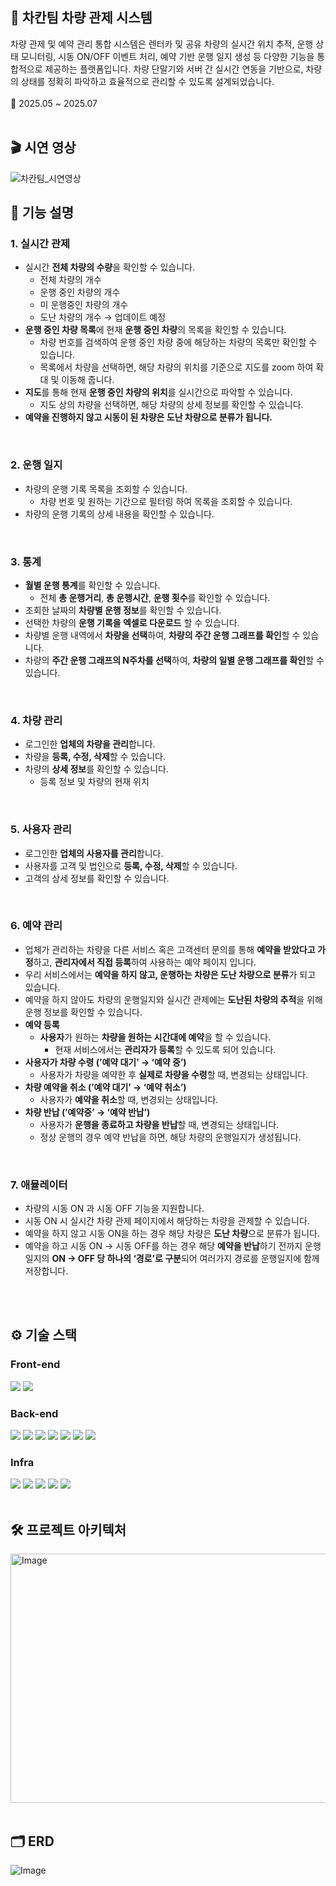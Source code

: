 ## 🚗 차칸팀 차량 관제 시스템
차량 관제 및 예약 관리 통합 시스템은 렌터카 및 공유 차량의 실시간 위치 추적, 운행 상태 모니터링, 시동 ON/OFF 이벤트 처리, 예약 기반 운행 일지 생성 등 다양한 기능을 통합적으로 제공하는 플랫폼입니다. 
차량 단말기와 서버 간 실시간 연동을 기반으로, 차량의 상태를 정확히 파악하고 효율적으로 관리할 수 있도록 설계되었습니다.
<br />
<br />
📆 2025.05 ~ 2025.07
<br />
<br />
## 🎬 시연 영상
![차칸팀_시연영상](https://github.com/user-attachments/assets/b018f4e8-4f30-4a8a-a202-22faa56873bb)

## 🚀 기능 설명
### 1. 실시간 관제

- 실시간 **전체 차량의 수량**을 확인할 수 있습니다.
    - 전체 차량의 개수
    - 운행 중인 차량의 개수
    - 미 운행중인 차량의 개수
    - 도난 차량의 개수 → 업데이트 예정
- **운행 중인 차량 목록**에 현재 **운행 중인 차량**의 목록을 확인할 수 있습니다.
    - 차량 번호를 검색하여 운행 중인 차량 중에 해당하는 차량의 목록만 확인할 수 있습니다.
    - 목록에서 차량을 선택하면, 해당 차량의 위치를 기준으로 지도를 zoom 하여 확대 및 이동해 줍니다.
- **지도**를 통해 현재 **운행 중인 차량의 위치**를 실시간으로 파악할 수 있습니다.
    - 지도 상의 차량을 선택하면, 해당 차량의 상세 정보를 확인할 수 있습니다.
- **예약을 진행하지 않고 시동이 된 차량은 도난 차량으로 분류가 됩니다.**
<br />

### 2. 운행 일지

- 차량의 운행 기록 목록을 조회할 수 있습니다.
    - 차량 번호 및 원하는 기간으로 필터링 하여 목록을 조회할 수 있습니다.
- 차량의 운행 기록의 상세 내용을 확인할 수 있습니다.
<br />

### 3. 통계

- **월별 운행 통계**를 확인할 수 있습니다.
    - 전체 **총 운행거리**, **총 운행시간**, **운행 횟수**를 확인할 수 있습니다.
- 조회한 날짜의 **차량별 운행 정보**를 확인할 수 있습니다.
- 선택한 차량의 **운행 기록을 엑셀로 다운로드** 할 수 있습니다.
- 차량별 운행 내역에서 **차량을 선택**하여, **차량의 주간 운행 그래프를 확인**할 수 있습니다.
- 차량의 **주간 운행 그래프의 N주차를 선택**하여, **차량의 일별 운행 그래프를 확인**할 수 있습니다.
<br />

### 4. 차량 관리

- 로그인한 **업체의 차량을 관리**합니다.
- 차량을 **등록, 수정, 삭제**할 수 있습니다.
- 차량의 **상세 정보**를 확인할 수 있습니다.
    - 등록 정보 및 차량의 현재 위치
<br />

### 5. 사용자 관리

- 로그인한 **업체의 사용자를 관리**합니다.
- 사용자를 고객 및 법인으로 **등록, 수정, 삭제**할 수 있습니다.
- 고객의 상세 정보를 확인할 수 있습니다.
<br />

### 6. 예약 관리

- 업체가 관리하는 차량을 다른 서비스 혹은 고객센터 문의를 통해 **예약을 받았다고 가정**하고, **관리자에서 직접 등록**하여 사용하는 예약 페이지 입니다.
- 우리 서비스에서는 **예약을 하지 않고, 운행하는 차량은 도난 차량으로 분류**가 되고 있습니다.
- 예약을 하지 않아도 차량의 운행일지와 실시간 관제에는 **도난된 차량의 추적**을 위해 운행 정보를 확인할 수 있습니다.
- **예약 등록**
    - **사용자**가 원하는 **차량을 원하는 시간대에 예약**을 할 수 있습니다.
        - 현재 서비스에서는 **관리자가 등록**할 수 있도록 되어 있습니다.
- **사용자가 차량 수령 (’예약 대기’ → ‘예약 중’)**
    - 사용자가 차량을 예약한 후 **실제로 차량을 수령**할 때, 변경되는 상태입니다.
- **차량 예약을 취소 (’예약 대기’ → ‘예약 취소’)**
    - 사용자가 **예약을 취소**할 때, 변경되는 상태입니다.
- **차량 반납 (’예약중’ → ‘예약 반납’)**
    - 사용자가 **운행을 종료하고 차량을 반납**할 때, 변경되는 상태입니다.
    - 정상 운행의 경우 예약 반납을 하면, 해당 차량의 운행일지가 생성됩니다.
<br />

### 7. 애뮬레이터

- 차량의 시동 ON 과 시동 OFF 기능을 지원합니다.
- 시동 ON 시 실시간 차량 관제 페이지에서 해당하는 차량을 관제할 수 있습니다.
- 예약을 하지 않고 시동 ON을 하는 경우 해당 차량은 **도난 차량**으로 분류가 됩니다.
- 예약을 하고 시동 ON → 시동 OFF를 하는 경우 해당 **예약을 반납**하기 전까지 운행일지의 **ON → OFF 당 하나의 ‘경로’로 구분**되어 여러가지 경로를 운행일지에 함께 저장합니다.
<br />
<br />

## ⚙ 기술 스택
### Front-end
<img src="https://img.shields.io/badge/React-61DAFB?style=for-the-badge&logo=React&logoColor=white"> <img src="https://img.shields.io/badge/AWS%20Amplify-FEDB00?style=for-the-badge&logo=awsamplify&logoColor=black">
<br />

### Back-end
<img src="https://img.shields.io/badge/java-007396?style=for-the-badge&logo=OpenJDK&logoColor=white"> <img src="https://img.shields.io/badge/springboot-6DB33F?style=for-the-badge&logo=springboot&logoColor=white"> <img src="https://img.shields.io/badge/Hibernate-59666C?style=for-the-badge&logo=Hibernate&logoColor=white"> <img src="https://img.shields.io/badge/MySQL-4479A1?style=for-the-badge&logo=MySQL&logoColor=white"> <img src="https://img.shields.io/badge/RabbitMQ-FF6600?style=for-the-badge&logo=RabbitMQ&logoColor=white"> <img src="https://img.shields.io/badge/Prometheus-E6522C?style=for-the-badge&logo=Prometheus&logoColor=white"> <img src="https://img.shields.io/badge/grafana-%23F46800.svg?style=for-the-badge&logo=grafana&logoColor=white">
<br />

### Infra
<img src="https://img.shields.io/badge/docker-%230db7ed.svg?style=for-the-badge&logo=docker&logoColor=white"> <img src="https://img.shields.io/badge/AWS%20EC2-FF9900?style=for-the-badge&logo=AWS%20EC2&logoColor=white"> <img src="https://img.shields.io/badge/AWS%20ECR-FF9900?style=for-the-badge&logo=AWSaws&logoColor=white">
<img src="https://img.shields.io/badge/AWS%20ECS-FF9900?style=for-the-badge&logo=AWSaws&logoColor=white">
<img src="https://img.shields.io/badge/AWS%20CloudWatch-FF4F8B?style=for-the-badge&logo=AWSaws&logoColor=white">
<br />
<br />

## 🛠️ 프로젝트 아키텍처
<img width="640" height="399" alt="Image" src="https://github.com/user-attachments/assets/3aa93c11-107f-4844-b680-a8f4fe718faf" />
<br />
<br />

## 🗂️ ERD
![Image](https://github.com/user-attachments/assets/5f64fd24-d4c1-419e-84ff-bf2f5fbd50ad)
